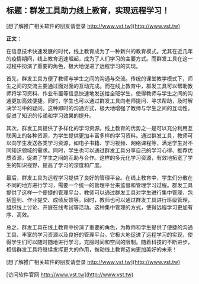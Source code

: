 ## **标题：群发工具助力线上教育，实现远程学习！**

[想了解推广相关软件的朋友请登录 http://www.vst.tw](http://www.vst.tw)

**正文：**

在信息技术快速发展的时代，线上教育成为了一种新兴的教育模式。尤其在近几年的疫情期间，线上教育迅速崛起，成为了人们学习的主要方式。而群发工具在这一过程中扮演了重要的角色，极大地促进了远程学习的实现。

首先，群发工具方便了教师与学生之间的沟通与交流。传统的课堂教学模式下，师生之间的交流主要通过面对面的互动完成。而在线上教育中，群发工具可以帮助教师将学习资料、作业布置等信息快速地发送给全班学生，使得教师与学生之间的沟通更加高效便捷。同时，学生也可以通过群发工具向老师提问、寻求帮助，及时解决学习中的疑问。这种即时的沟通方式，极大地增强了教师与学生之间的互动性，促进了知识的传递和学习效果的提升。

其次，群发工具提供了多样化的学习资源。线上教育的优势之一是可以充分利用互联网上的各种资源，为学生提供更加丰富多样的学习资料。通过群发工具，教师可以向学生发送各类学习资源，如电子书籍、学习视频、网络课程等，满足学生对不同知识领域的需求。同时，学生也可以通过群发工具分享自己的学习心得、推荐优质资源，促进了学生之间的互助与合作。这样的多元化学习资源，有效地拓宽了学生的知识视野，提高了学习的深度和广度。

最后，群发工具为远程学习提供了良好的管理平台。在线上教育中，学生们分散在不同的地方进行学习，需要一个统一的管理平台来监督和管理学习过程。群发工具提供了这样一个便捷的管理平台，教师可以通过群发工具对学生进行集中管理，包括签到、作业提交、成绩反馈等。同时，教师也可以通过群发工具进行班级管理，组织线上讨论、开展在线考试等活动。这种集中管理的方式，使得远程学习更加有序、高效。

总之，群发工具在线上教育中扮演了重要的角色，为教师和学生提供了便捷的沟通工具、丰富的学习资源以及良好的管理平台。它极大地促进了远程学习的实现，使得学生们可以随时随地进行学习，克服时间和空间的限制。随着科技的不断进步，相信群发工具将继续发挥更大的作用，推动线上教育迈向更加美好的未来！

[想了解推广相关软件的朋友请登录 http://www.vst.tw](http://www.vst.tw)


[访问软件官网 http://www.vst.tw](http://www.vst.tw)
